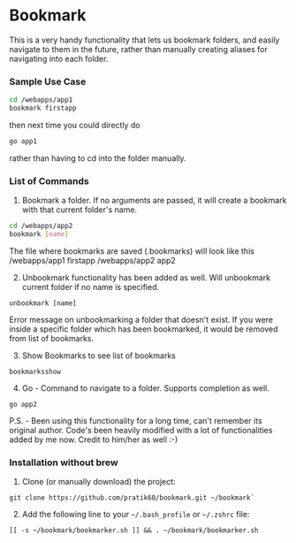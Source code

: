Bookmark
========

This is a very handy functionality that lets us bookmark folders, and easily navigate to them in the future, rather than manually creating aliases for navigating into each folder.

### Sample Use Case

```bash
cd /webapps/app1
bookmark firstapp
```

then next time  you could directly do
```bash
go app1
```

rather than having to cd into the folder manually. 

### List of Commands

1) Bookmark a folder. If no arguments are passed, it will create a bookmark with that current folder's name.

```bash
cd /webapps/app2
bookmark [name]
```

The file where bookmarks are saved (.bookmarks) will look like this
/webapps/app1              firstapp
/webapps/app2              app2

2) Unbookmark functionality has been added as well. Will unbookmark current folder if no name is specified.

```
unbookmark [name]
```

Error message on unbookmarking a folder that doesn't exist. If you were inside a specific folder which has been bookmarked, it would be removed from list of bookmarks.

3) Show Bookmarks to see list of bookmarks

```
bookmarksshow 
```

4) Go - Command to navigate to a folder. Supports completion as well.

```
go app2
```

P.S. - Been using this functionality for a long time, can't remember its original author. Code's been heavily modified with a lot of functionalities added by me now. Credit to him/her as well :-)

### Installation without brew

1. Clone (or manually download) the project:

``` shell
git clone https://github.com/pratik60/bookmark.git ~/bookmark`
```

2. Add the following line to your `~/.bash_profile` or `~/.zshrc` file:

``` shell
[[ -s ~/bookmark/bookmarker.sh ]] && . ~/bookmark/bookmarker.sh
```

